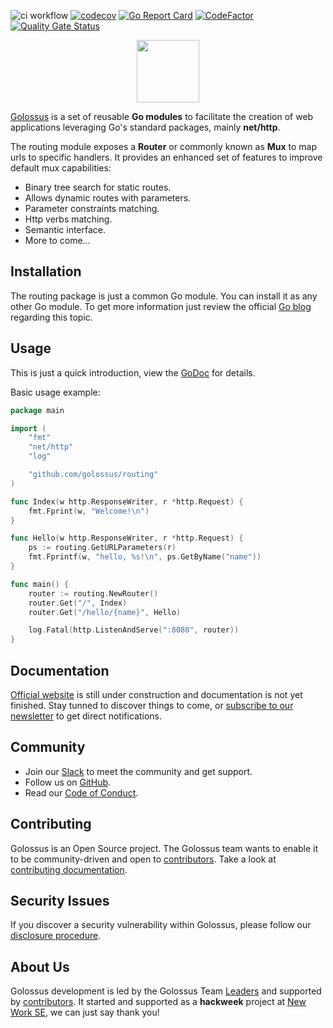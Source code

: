![ci workflow](https://github.com/golossus/routing/actions/workflows/ci.yml/badge.svg)
[![codecov](https://codecov.io/gh/golossus/routing/branch/master/graph/badge.svg?token=R4RDS0JM4X)](https://codecov.io/gh/golossus/routing)
[![Go Report Card](https://goreportcard.com/badge/github.com/golossus/routing)](https://goreportcard.com/report/github.com/golossus/routing)
[![CodeFactor](https://www.codefactor.io/repository/github/golossus/routing/badge)](https://www.codefactor.io/repository/github/golossus/routing)
[![Quality Gate Status](https://sonarcloud.io/api/project_badges/measure?project=golossus_routing&metric=alert_status)](https://sonarcloud.io/dashboard?id=golossus_routing)


<p align="center">
    <a href="https://www.golossus.com" target="_blank">
        <img height="100" src="https://avatars2.githubusercontent.com/u/58183018">
    </a>
</p>

[Golossus][1] is a set of reusable **Go modules** to facilitate the creation of 
web applications leveraging Go's standard packages, mainly **net/http**.

The routing module exposes a **Router** or commonly known as **Mux** to map urls to
specific handlers. It provides an enhanced set of features to improve default mux
capabilities:

* Binary tree search for static routes.
* Allows dynamic routes with parameters.
* Parameter constraints matching.
* Http verbs matching.
* Semantic interface.
* More to come...

Installation
------------

The routing package is just a common Go module. You can install it as any other Go module. 
To get more information just review the official [Go blog][2] regarding this topic.

Usage
-----

This is just a quick introduction, view the [GoDoc][3] for details.

Basic usage example:

```go
package main

import (
    "fmt"
    "net/http"
    "log"

    "github.com/golossus/routing"
)

func Index(w http.ResponseWriter, r *http.Request) {
    fmt.Fprint(w, "Welcome!\n")
}

func Hello(w http.ResponseWriter, r *http.Request) {
    ps := routing.GetURLParameters(r)
    fmt.Fprintf(w, "hello, %s!\n", ps.GetByName("name"))
}

func main() {
    router := routing.NewRouter()
    router.Get("/", Index)
    router.Get("/hello/{name}", Hello)

    log.Fatal(http.ListenAndServe(":8080", router))
}
```

Documentation
-------------

[Official website][1] is still under construction and documentation is not yet finished. Stay
tunned to discover things to come, or [subscribe to our newsletter][4] to get direct notifications. 

Community
---------

* Join our [Slack][5] to meet the community and get support.
* Follow us on [GitHub][6].
* Read our [Code of Conduct][7].

Contributing
------------

Golossus is an Open Source project. The Golossus team wants to enable it to be community-driven 
and open to [contributors][8]. Take a look at [contributing documentation][9].

Security Issues
---------------

If you discover a security vulnerability within Golossus, please follow our
[disclosure procedure][10].

About Us
--------

Golossus development is led by the Golossus Team [Leaders][12] and supported by [contributors][8]. 
It started and supported as a **hackweek** project at [New Work SE][13], we can just say thank you!

[1]: https://www.golossus.com
[2]: https://blog.golang.org/using-go-modules
[3]: http://godoc.org/github.com/golossus/routing
[4]: mailto:subscribe@golossus.com
[5]: https://join.slack.com/t/golossus/shared_invite/zt-db4brnes-M8q1Lw2ouFT5X~gQg69NQQ
[6]: https://github.com/golossus
[7]: ./CODE_OF_CONDUCT.md
[8]: ./CONTRIBUTORS.md
[9]: ./CONTRIBUTING.md
[10]: ./CONTRIBUTING.md#reporting-a-security-issue
[12]: ./CONTRIBUTING.md#leaders
[13]: https://www.new-work.se/en/
